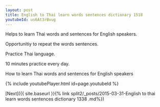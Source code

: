 ```yaml
---
layout: post
title: English to Thai learn words sentences dictionary 1518 
youtubeId: us6At3rBvug
---
```

 
 
Helps to learn Thai words and sentences for English speakers.

Opportunitiy to repeat the words sentences. 

Practice Thai language. 
 
10 minutes practice every day. 
 
How to learn Thai words and sentences for English speakers 
 
{% include youtubePlayer.html id=page.youtubeId %}
 
 
[Next]({{ site.baseurl }}{% link  split2/_posts/2015-03-31-English to thai learn words sentences dictionary 1338 .md%})
 
